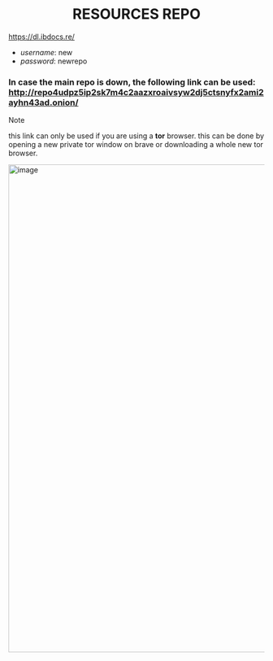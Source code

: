 <div align="center">

  # RESOURCES REPO

</div>

https://dl.ibdocs.re/
-  *username*: new
-  *password*: newrepo

### **In case the main repo is down**, the following link can be used: http://repo4udpz5ip2sk7m4c2aazxroaivsyw2dj5ctsnyfx2ami2ayhn43ad.onion/

> [!NOTE]
> this link can only be used if you are using a **tor** browser.
> this can be done by opening a new private tor window on brave or downloading a whole new tor browser.
<img width="960" alt="image" src="https://github.com/ahmedosama160/IB-Seniors-2025/assets/59126305/89e2e147-f3f3-4e0a-befe-fe1195a21fd5">
